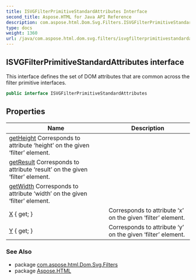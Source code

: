 ```yaml
---
title: ISVGFilterPrimitiveStandardAttributes Interface
second_title: Aspose.HTML for Java API Reference
description: com.aspose.html.Dom.Svg.Filters.ISVGFilterPrimitiveStandardAttributes interface. This interface defines the set of DOM attributes that are common across the filter primitive interfaces
type: docs
weight: 1360
url: /java/com.aspose.html.dom.svg.filters/isvgfilterprimitivestandardattributes/
---
```

## ISVGFilterPrimitiveStandardAttributes interface

This interface defines the set of DOM attributes that are common across the filter primitive interfaces.

```java
public interface ISVGFilterPrimitiveStandardAttributes
```

## Properties

| Name | Description |
| --- | --- |
| [getHeight](../../com.aspose.html.dom.svg.filters/isvgfilterprimitivestandardattributes/height/) Corresponds to attribute ‘height’ on the given ‘filter’ element. |
| [getResult](../../com.aspose.html.dom.svg.filters/isvgfilterprimitivestandardattributes/result/) Corresponds to attribute ‘result’ on the given ‘filter’ element. |
| [getWidth](../../com.aspose.html.dom.svg.filters/isvgfilterprimitivestandardattributes/width/) Corresponds to attribute ‘width’ on the given ‘filter’ element. |
| [X](../../com.aspose.html.dom.svg.filters/isvgfilterprimitivestandardattributes/x/) { get; } | Corresponds to attribute ‘x’ on the given ‘filter’ element. |
| [Y](../../com.aspose.html.dom.svg.filters/isvgfilterprimitivestandardattributes/y/) { get; } | Corresponds to attribute ‘y’ on the given ‘filter’ element. |

### See Also

* package [com.aspose.html.Dom.Svg.Filters](../../com.aspose.html.dom.svg.filters/)
* package [Aspose.HTML](../../)
